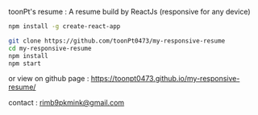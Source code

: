 toonPt's resume : A resume build by ReactJs (responsive for any device)

```sh
npm install -g create-react-app

git clone https://github.com/toonPt0473/my-responsive-resume
cd my-responsive-resume
npm install
npm start
```
or view on github page : https://toonpt0473.github.io/my-responsive-resume/

contact : rimb9pkmink@gmail.com
